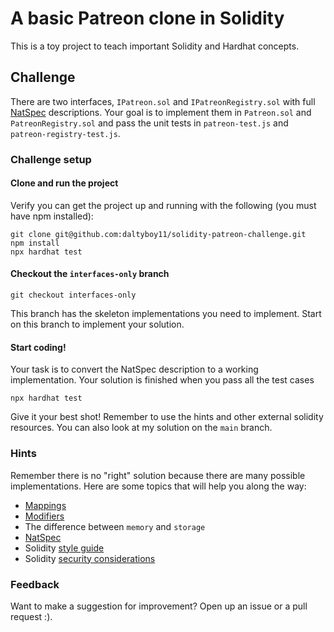 # A basic Patreon clone in Solidity

This is a toy project to teach important Solidity and Hardhat concepts.

## Challenge
There are two interfaces, `IPatreon.sol` and `IPatreonRegistry.sol` with full [NatSpec](https://docs.soliditylang.org/en/v0.8.13/natspec-format.html) descriptions. Your goal is to implement them in `Patreon.sol` and `PatreonRegistry.sol` and pass the unit tests in `patreon-test.js` and `patreon-registry-test.js`.

### Challenge setup
#### **Clone and run the project**
Verify you can get the project up and running with the following (you must have npm installed):
```
git clone git@github.com:daltyboy11/solidity-patreon-challenge.git
npm install
npx hardhat test
```

#### **Checkout the `interfaces-only` branch**
```
git checkout interfaces-only
```
This branch has the skeleton implementations you need to implement. Start on this branch to implement your solution.

#### Start coding!
Your task is to convert the NatSpec description to a working implementation.
Your solution is finished when you pass all the test cases
```
npx hardhat test
```
Give it your best shot! Remember to use the hints and other external solidity resources. You can also look at my solution on the `main` branch.

### Hints
Remember there is no "right" solution because there are many possible implementations. Here are some topics that will help you along the way:
- [Mappings](https://solidity-by-example.org/mapping/)
- [Modifiers](https://solidity-by-example.org/function-modifier/)
- The difference between `memory` and `storage`
- [NatSpec](https://docs.soliditylang.org/en/develop/natspec-format.html)
- Solidity [style guide](https://docs.soliditylang.org/en/v0.8.13/style-guide.html)
- Solidity [security considerations](https://docs.soliditylang.org/en/v0.8.13/security-considerations.html)

### Feedback
Want to make a suggestion for improvement? Open up an issue or a pull request :).